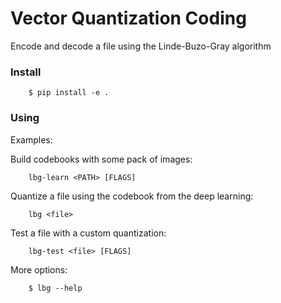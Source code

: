 # Vector Quantization Coding
Encode and decode a file using the Linde-Buzo-Gray algorithm


### Install

```
    $ pip install -e .
```
  
### Using

Examples:

Build codebooks with some pack of images:
```
    lbg-learn <PATH> [FLAGS]
```

Quantize a file using the codebook from the deep learning:
```
    lbg <file>
```

Test a file with a custom quantization:
```
    lbg-test <file> [FLAGS]
```
    
  
More options:

```
    $ lbg --help
```
